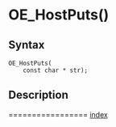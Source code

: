 # OE_HostPuts()



## Syntax

    OE_HostPuts(
        const char * str);
## Description 

=================
[index](index.md)

